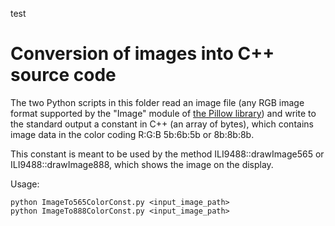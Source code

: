 test

# Conversion of images into C++ source code

The two Python scripts in this folder read an image file (any RGB image format supported by the "Image" module of [the Pillow library](https://pillow.readthedocs.io/en/stable/)) and write to the standard output a constant in C++ (an array of bytes), which contains image data in the color coding R:G:B 5b:6b:5b or 8b:8b:8b.

This constant is meant to be used by the method ILI9488::drawImage565 or ILI9488::drawImage888, which shows the image on the display.

Usage:

```
python ImageTo565ColorConst.py <input_image_path>
python ImageTo888ColorConst.py <input_image_path>
```